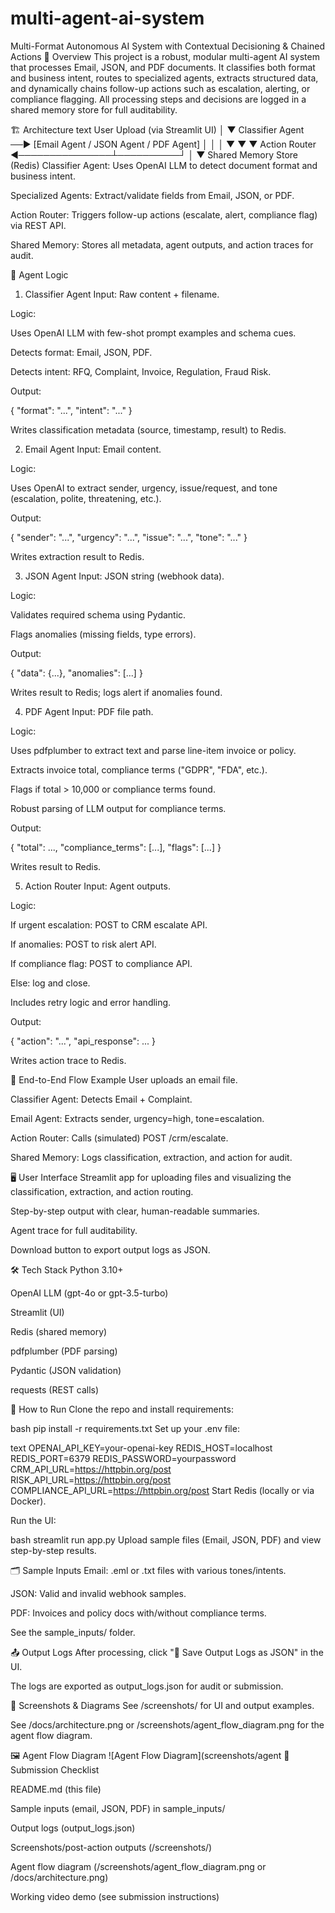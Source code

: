 # multi-agent-ai-system
Multi-Format Autonomous AI System with Contextual Decisioning &amp; Chained Actions
🚀 Overview
This project is a robust, modular multi-agent AI system that processes Email, JSON, and PDF documents. It classifies both format and business intent, routes to specialized agents, extracts structured data, and dynamically chains follow-up actions such as escalation, alerting, or compliance flagging.
All processing steps and decisions are logged in a shared memory store for full auditability.

🏗️ Architecture
text
User Upload (via Streamlit UI)
   │
   ▼
Classifier Agent ──► [Email Agent / JSON Agent / PDF Agent]
   │                          │          │
   ▼                          ▼          ▼
Action Router ◄───────────────┴──────────┘
   │
   ▼
Shared Memory Store (Redis)
Classifier Agent: Uses OpenAI LLM to detect document format and business intent.

Specialized Agents: Extract/validate fields from Email, JSON, or PDF.

Action Router: Triggers follow-up actions (escalate, alert, compliance flag) via REST API.

Shared Memory: Stores all metadata, agent outputs, and action traces for audit.

🧩 Agent Logic
1. Classifier Agent
Input: Raw content + filename.

Logic:

Uses OpenAI LLM with few-shot prompt examples and schema cues.

Detects format: Email, JSON, PDF.

Detects intent: RFQ, Complaint, Invoice, Regulation, Fraud Risk.

Output:

{ "format": "...", "intent": "..." }

Writes classification metadata (source, timestamp, result) to Redis.

2. Email Agent
Input: Email content.

Logic:

Uses OpenAI to extract sender, urgency, issue/request, and tone (escalation, polite, threatening, etc.).

Output:

{ "sender": "...", "urgency": "...", "issue": "...", "tone": "..." }

Writes extraction result to Redis.

3. JSON Agent
Input: JSON string (webhook data).

Logic:

Validates required schema using Pydantic.

Flags anomalies (missing fields, type errors).

Output:

{ "data": {...}, "anomalies": [...] }

Writes result to Redis; logs alert if anomalies found.

4. PDF Agent
Input: PDF file path.

Logic:

Uses pdfplumber to extract text and parse line-item invoice or policy.

Extracts invoice total, compliance terms ("GDPR", "FDA", etc.).

Flags if total > 10,000 or compliance terms found.

Robust parsing of LLM output for compliance terms.

Output:

{ "total": ..., "compliance_terms": [...], "flags": [...] }

Writes result to Redis.

5. Action Router
Input: Agent outputs.

Logic:

If urgent escalation: POST to CRM escalate API.

If anomalies: POST to risk alert API.

If compliance flag: POST to compliance API.

Else: log and close.

Includes retry logic and error handling.

Output:

{ "action": "...", "api_response": ... }

Writes action trace to Redis.

🔁 End-to-End Flow Example
User uploads an email file.

Classifier Agent: Detects Email + Complaint.

Email Agent: Extracts sender, urgency=high, tone=escalation.

Action Router: Calls (simulated) POST /crm/escalate.

Shared Memory: Logs classification, extraction, and action for audit.

🖥️ User Interface
Streamlit app for uploading files and visualizing the classification, extraction, and action routing.

Step-by-step output with clear, human-readable summaries.

Agent trace for full auditability.

Download button to export output logs as JSON.

🛠️ Tech Stack
Python 3.10+

OpenAI LLM (gpt-4o or gpt-3.5-turbo)

Streamlit (UI)

Redis (shared memory)

pdfplumber (PDF parsing)

Pydantic (JSON validation)

requests (REST calls)

🧪 How to Run
Clone the repo and install requirements:

bash
pip install -r requirements.txt
Set up your .env file:

text
OPENAI_API_KEY=your-openai-key
REDIS_HOST=localhost
REDIS_PORT=6379
REDIS_PASSWORD=yourpassword
CRM_API_URL=https://httpbin.org/post
RISK_API_URL=https://httpbin.org/post
COMPLIANCE_API_URL=https://httpbin.org/post
Start Redis (locally or via Docker).

Run the UI:

bash
streamlit run app.py
Upload sample files (Email, JSON, PDF) and view step-by-step results.

🗂️ Sample Inputs
Email: .eml or .txt files with various tones/intents.

JSON: Valid and invalid webhook samples.

PDF: Invoices and policy docs with/without compliance terms.

See the sample_inputs/ folder.

📤 Output Logs
After processing, click "💾 Save Output Logs as JSON" in the UI.

The logs are exported as output_logs.json for audit or submission.

📸 Screenshots & Diagrams
See /screenshots/ for UI and output examples.

See /docs/architecture.png or /screenshots/agent_flow_diagram.png for the agent flow diagram.

🖼️ Agent Flow Diagram
![Agent Flow Diagram](screenshots/agent 📝 Submission Checklist

 README.md (this file)

 Sample inputs (email, JSON, PDF) in sample_inputs/

 Output logs (output_logs.json)

 Screenshots/post-action outputs (/screenshots/)

 Agent flow diagram (/screenshots/agent_flow_diagram.png or /docs/architecture.png)

 Working video demo (see submission instructions)
